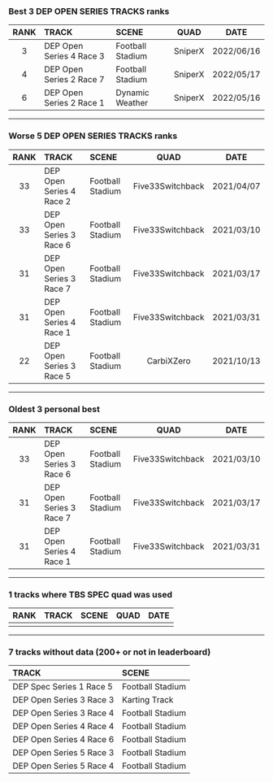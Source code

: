 ### Best 3 DEP OPEN SERIES TRACKS ranks
|RANK|TRACK|SCENE|QUAD|DATE|
|:---:|:---|:---|:---:|:---:|
|3|DEP Open Series 4 Race 3|Football Stadium|SniperX|2022/06/16|
|4|DEP Open Series 2 Race 7|Football Stadium|SniperX|2022/05/17|
|6|DEP Open Series 2 Race 1|Dynamic Weather|SniperX|2022/05/16|
---
### Worse 5 DEP OPEN SERIES TRACKS ranks
|RANK|TRACK|SCENE|QUAD|DATE|
|:---:|:---|:---|:---:|:---:|
|33|DEP Open Series 4 Race 2|Football Stadium|Five33Switchback|2021/04/07|
|33|DEP Open Series 3 Race 6|Football Stadium|Five33Switchback|2021/03/10|
|31|DEP Open Series 3 Race 7|Football Stadium|Five33Switchback|2021/03/17|
|31|DEP Open Series 4 Race 1|Football Stadium|Five33Switchback|2021/03/31|
|22|DEP Open Series 3 Race 5|Football Stadium|CarbiXZero|2021/10/13|
---
### Oldest 3 personal best
|RANK|TRACK|SCENE|QUAD|DATE|
|:---:|:---|:---|:---:|:---:|
|33|DEP Open Series 3 Race 6|Football Stadium|Five33Switchback|2021/03/10|
|31|DEP Open Series 3 Race 7|Football Stadium|Five33Switchback|2021/03/17|
|31|DEP Open Series 4 Race 1|Football Stadium|Five33Switchback|2021/03/31|
---
### 1 tracks where TBS SPEC quad was used
|RANK|TRACK|SCENE|QUAD|DATE|
|:---:|:---|:---|:---:|:---:|
||||||
---
### 7 tracks without data (200+ or not in leaderboard)
|TRACK|SCENE|
|:---|:---|
|DEP Spec Series 1 Race 5|Football Stadium|
|DEP Open Series 3 Race 3|Karting Track|
|DEP Open Series 3 Race 4|Football Stadium|
|DEP Open Series 4 Race 4|Football Stadium|
|DEP Open Series 4 Race 6|Football Stadium|
|DEP Open Series 5 Race 3|Football Stadium|
|DEP Open Series 5 Race 4|Football Stadium|
